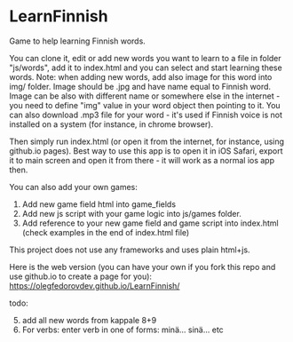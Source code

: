 # LearnFinnish
Game to help learning Finnish words.

You can clone it, edit or add new words you want to learn to a file in folder "js/words", add it to index.html and you can select and start learning these words.
Note: when adding new words, add also image for this word into img/ folder. Image should be .jpg and have name equal to Finnish word.
Image can be also with different name or somewhere else in the internet - you need to define "img" value in your word object then pointing to it.
You can also download .mp3 file for your word - it's used if Finnish voice is not installed on a system (for instance, in chrome browser).

Then simply run index.html (or open it from the internet, for instance, using github.io pages).
Best way to use this app is to open it in iOS Safari, export it to main screen and open it from there - it will work as a normal ios app then.

You can also add your own games:
1. Add new game field html into game_fields
2. Add new js script with your game logic into js/games folder.
3. Add reference to your new game field and game script into index.html (check examples in the end of index.html file)

This project does not use any frameworks and uses plain html+js.

Here is the web version (you can have your own if you fork this repo and use github.io to create a page for you):
https://olegfedorovdev.github.io/LearnFinnish/

todo:

5. add all new words from kappale 8+9
6. For verbs: enter verb in one of forms: minä... sinä... etc
